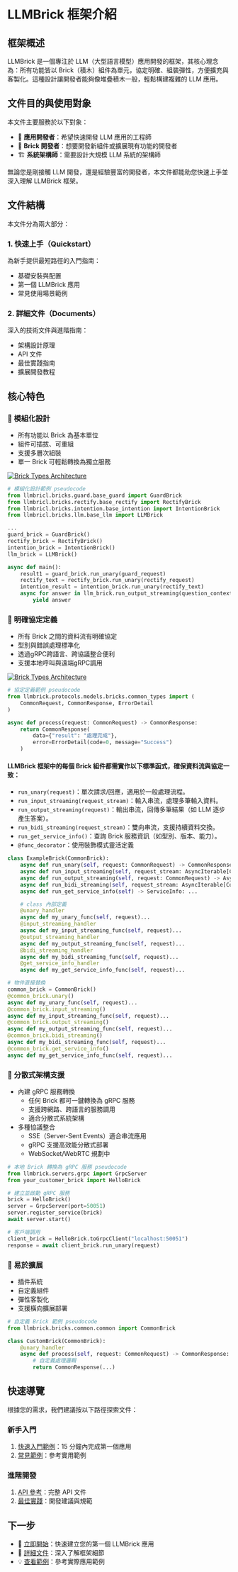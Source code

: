 # LLMBrick 框架介紹

## 框架概述

LLMBrick 是一個專注於 LLM（大型語言模型）應用開發的框架，其核心理念為：所有功能皆以 Brick（積木）組件為單元，協定明確、組裝彈性，方便擴充與客製化。這種設計讓開發者能夠像堆疊積木一般，輕鬆構建複雜的 LLM 應用。

## 文件目的與使用對象

本文件主要服務於以下對象：
- 🎯 **應用開發者**：希望快速開發 LLM 應用的工程師
- 🔧 **Brick 開發者**：想要開發新組件或擴展現有功能的開發者
- 🏗️ **系統架構師**：需要設計大規模 LLM 系統的架構師

無論您是剛接觸 LLM 開發，還是經驗豐富的開發者，本文件都能助您快速上手並深入理解 LLMBrick 框架。

## 文件結構

本文件分為兩大部分：

### 1. 快速上手（Quickstart）
為新手提供最短路徑的入門指南：
- 基礎安裝與配置
- 第一個 LLMBrick 應用
- 常見使用場景範例

### 2. 詳細文件（Documents）
深入的技術文件與進階指南：
- 架構設計原理
- API 文件
- 最佳實踐指南
- 擴展開發教程

## 核心特色

### 🧱 模組化設計
- 所有功能以 Brick 為基本單位
- 組件可插拔、可重組
- 支援多層次組裝
- 單一 Brick 可輕鬆轉換為獨立服務

<a href="/img/BricksUML.svg" target="_blank" rel="noopener noreferrer">
    <img
        src="/img/BricksUML.svg"
        alt="Brick Types Architecture"
        style={{ maxWidth: "100%", height: "auto", display: "block", margin: "auto" }}
    />
</a>

```python
# 模組化設計範例 pseudocode
from llmbricl.bricks.guard.base_guard import GuardBrick
from llmbricl.bricks.rectify.base_rectify import RectifyBrick
from llmbricl.bricks.intention.base_intention import IntentionBrick
from llmbricl.bricks.llm.base_llm import LLMBrick

...
guard_brick = GuardBrick()
rectify_brick = RectifyBrick()
intention_brick = IntentionBrick()
llm_brick = LLMBrick()

async def main():
    result1 = guard_brick.run_unary(guard_request)
    rectify_text = rectify_brick.run_unary(rectify_request)
    intention_result = intention_brick.run_unary(rectify_text)
    async for answer in llm_brick.run_output_streaming(question_context)
        yield answer

```

### 📑 明確協定定義
- 所有 Brick 之間的資料流有明確協定
- 型別與錯誤處理標準化
- 透過gRPC跨語言、跨協議整合便利
- 支援本地呼叫與遠端gRPC調用

<a href="/img/BrickDataType.svg" target="_blank" rel="noopener noreferrer">
    <img
    src="/img/BrickDataType.svg"
    alt="Brick Types Architecture"
    style={{ maxWidth: "100%", height: "auto", display: "block", margin: "auto" }}
    />
</a>

```python
# 協定定義範例 pseudocode
from llmbrick.protocols.models.bricks.common_types import (
    CommonRequest, CommonResponse, ErrorDetail
)

async def process(request: CommonRequest) -> CommonResponse:
    return CommonResponse(
        data={"result": "處理完成"},
        error=ErrorDetail(code=0, message="Success")
    )
```

#### LLMBrick 框架中的每個 Brick 組件都需實作以下標準函式，確保資料流與協定一致：

- `run_unary(request)`：單次請求/回應，適用於一般處理流程。
- `run_input_streaming(request_stream)`：輸入串流，處理多筆輸入資料。
- `run_output_streaming(request)`：輸出串流，回傳多筆結果（如 LLM 逐步產生答案）。
- `run_bidi_streaming(request_stream)`：雙向串流，支援持續資料交換。
- `run_get_service_info()`：查詢 Brick 服務資訊（如型別、版本、能力）。
- `@func_decorator`：使用裝飾模式靈活定義

```python
class ExampleBrick(CommonBrick):
    async def run_unary(self, request: CommonRequest) -> CommonResponse: ...
    async def run_input_streaming(self, request_stream: AsyncIterable[CommonRequest]) -> CommonResponse: ...
    async def run_output_streaming(self, request: CommonRequest) -> AsyncIterable[CommonResponse]: ...
    async def run_bidi_streaming(self, request_stream: AsyncIterable[CommonRequest]) -> AsyncIterable[CommonResponse]: ...
    async def run_get_service_info(self) -> ServiceInfo: ...

    # class 內部定義
    @unary_handler
    async def my_unary_func(self, request)...
    @input_streaming_handler
    async def my_input_streaming_func(self, request)...
    @output_streaming_handler
    async def my_output_streaming_func(self, request)...
    @bidi_streaming_handler
    async def my_bidi_streaming_func(self, request)...
    @get_service_info_handler
    async def my_get_service_info_func(self, request)...

# 物件直接替換
common_brick = CommonBrick()
@common_brick.unary()
async def my_unary_func(self, request)...
@common_brick.input_streaming()
async def my_input_streaming_func(self, request)...
@common_brick.output_streaming()
async def my_output_streaming_func(self, request)...
@common_brick.bidi_streaming()
async def my_bidi_streaming_func(self, request)...
@common_brick.get_service_info()
async def my_get_service_info_func(self, request)...
```

### 🔄 分散式架構支援
- 內建 gRPC 服務轉換
  - 任何 Brick 都可一鍵轉換為 gRPC 服務
  - 支援跨網路、跨語言的服務調用
  - 適合分散式系統架構
- 多種協議整合
  - SSE（Server-Sent Events）適合串流應用
  - gRPC 支援高效能分散式部署
  - WebSocket/WebRTC 規劃中

```python
# 本地 Brick 轉換為 gRPC 服務 pseudocode
from llmbrick.servers.grpc import GrpcServer
from your_customer_brick import HelloBrick

# 建立並啟動 gRPC 服務
brick = HelloBrick()
server = GrpcServer(port=50051)
server.register_service(brick)
await server.start()

# 客戶端調用
client_brick = HelloBrick.toGrpcClient("localhost:50051")
response = await client_brick.run_unary(request)
```

### 🔧 易於擴展
- 插件系統
- 自定義組件
- 彈性客製化
- 支援橫向擴展部署

```python
# 自定義 Brick 範例 pseudocode
from llmbrick.bricks.common.common import CommonBrick

class CustomBrick(CommonBrick):
    @unary_handler
    async def process(self, request: CommonRequest) -> CommonResponse:
        # 自定義處理邏輯
        return CommonResponse(...)
```

## 快速導覽

根據您的需求，我們建議按以下路徑探索文件：

### 新手入門
1. [快速入門範例](./quickstart)：15 分鐘內完成第一個應用
2. [常見範例](./quickstart/examples)：參考實用範例

### 進階開發
1. [API 參考](./documents/api)：完整 API 文件
2. [最佳實踐](./documents/all)：開發建議與規範

## 下一步

- 🚀 [立即開始](./quickstart)：快速建立您的第一個 LLMBrick 應用
- 📖 [詳細文件](./documents)：深入了解框架細節
- 💡 [查看範例](https://github.com/JiHungLin/llmbrick/tree/main/examples)：參考實際應用範例
